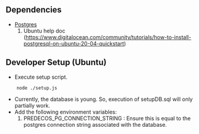 ## Dependencies
- [Postgres](https://www.postgresql.org/)
    1. Ubuntu help doc (https://www.digitalocean.com/community/tutorials/how-to-install-postgresql-on-ubuntu-20-04-quickstart)

## Developer Setup (Ubuntu)
- Execute setup script.
```console
    node ./setup.js
```
- Currently, the database is young. So, execution of setupDB.sql will only partially work.
- Add the following environment variables:
    1. PREDECOS_PG_CONNECTION_STRING : Ensure this is equal to the postgres connection string associated with the database.